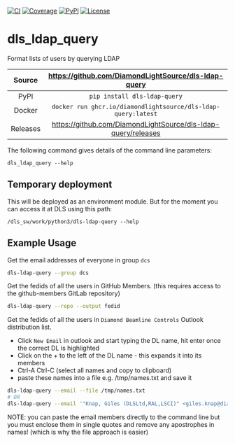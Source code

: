 [![CI](https://github.com/DiamondLightSource/dls-ldap-query/actions/workflows/ci.yml/badge.svg)](https://github.com/DiamondLightSource/dls-ldap-query/actions/workflows/ci.yml)
[![Coverage](https://codecov.io/gh/DiamondLightSource/dls-ldap-query/branch/main/graph/badge.svg)](https://codecov.io/gh/DiamondLightSource/dls-ldap-query)
[![PyPI](https://img.shields.io/pypi/v/dls-ldap-query.svg)](https://pypi.org/project/dls-ldap-query)
[![License](https://img.shields.io/badge/License-Apache%202.0-blue.svg)](https://www.apache.org/licenses/LICENSE-2.0)

# dls_ldap_query

Format lists of users by querying LDAP

Source          | <https://github.com/DiamondLightSource/dls-ldap-query>
:---:           | :---:
PyPI            | `pip install dls-ldap-query`
Docker          | `docker run ghcr.io/diamondlightsource/dls-ldap-query:latest`
Releases        | <https://github.com/DiamondLightSource/dls-ldap-query/releases>

The following command gives details of the command line parameters:

```
dls_ldap_query --help
```
## Temporary deployment

This will be deployed as an environment module. But for the moment you can access it at DLS using this path:
```
/dls_sw/work/python3/dls-ldap-query --help
```

## Example Usage

Get the email addresses of everyone in group `dcs`
```bash
dls-ldap-query --group dcs
```

Get the fedids of all the users in GitHub Members.
(this requires access to the github-members GitLab repository)
```bash
dls-ldap-query --repo --output fedid
```

Get the fedids of all the users in `Diamond Beamline Controls` Outlook distribution list.
- Click `New Email` in outlook and start typing the DL name, hit enter once the correct DL is highlighted
- Click on the + to the left of the DL name - this expands it into its members
- Ctrl-A Ctrl-C (select all names and copy to clipboard)
- paste these names into a file e.g. /tmp/names.txt and save it
```bash
dls-ldap-query --email --file /tmp/names.txt
# OR
dls-ldap-query --email '"Knap, Giles (DLSLtd,RAL,LSCI)" <giles.knap@diamond.ac.uk>; "Cob ... '
```
NOTE: you can paste the email members directly to the command line but you must enclose them in single quotes and remove any apostrophes in names! (which is why the file approach is easier)
